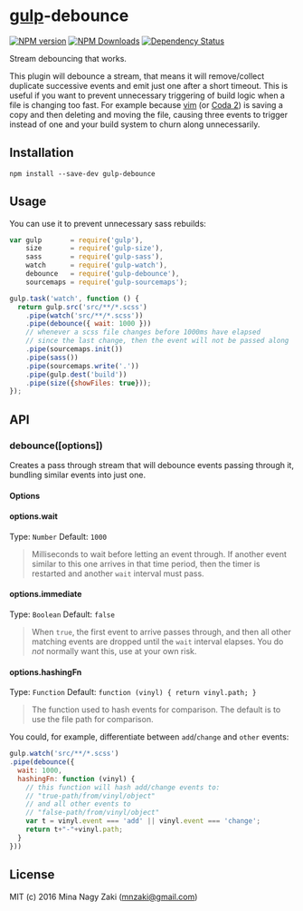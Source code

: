 # [gulp](https://github.com/gulpjs/gulp)-debounce
[![NPM version][npm-image]][npm-url]
[![NPM Downloads][npm-downloads-image]][npm-url]
[![Dependency Status][depstat-image]][depstat-url]

Stream debouncing that works.

This plugin will debounce a stream, that means it will remove/collect duplicate
successive events and emit just one after a short timeout. This is useful if you
want to prevent unnecessary triggering of build logic when a file is changing
too fast. For example because [vim][vim-answer] (or [Coda 2][coda-question]) is saving a copy
and then deleting and moving the file, causing three events to trigger instead
of one and your build system to churn along unnecessarily.


## Installation

`npm install --save-dev gulp-debounce`

## Usage

You can use it to prevent unnecessary sass rebuilds:
```js
var gulp       = require('gulp'),
    size       = require('gulp-size'),
    sass       = require('gulp-sass'),
    watch      = require('gulp-watch'),
    debounce   = require('gulp-debounce'),
    sourcemaps = require('gulp-sourcemaps');

gulp.task('watch', function () {
  return gulp.src('src/**/*.scss')
    .pipe(watch('src/**/*.scss'))
    .pipe(debounce({ wait: 1000 }))
    // whenever a scss file changes before 1000ms have elapsed
    // since the last change, then the event will not be passed along
    .pipe(sourcemaps.init())
    .pipe(sass())
    .pipe(sourcemaps.write('.'))
    .pipe(gulp.dest('build'))
    .pipe(size({showFiles: true}));
});
```

## API

### debounce([options])

Creates a pass through stream that will debounce events passing through it,
bundling similar events into just one.

#### Options

#### options.wait
Type: `Number`
Default: `1000`

> Milliseconds to wait before letting an event through. If another event similar
> to this one arrives in that time period, then the timer is restarted and another
> `wait` interval must pass.

#### options.immediate
Type: `Boolean`
Default: `false`

> When `true`, the first event to arrive passes through, and then all other
> matching events are dropped until the `wait` interval elapses.
> You do *not* normally want this, use at your own risk.

#### options.hashingFn
Type: `Function`
Default: `function (vinyl) { return vinyl.path; }`

> The function used to hash events for comparison. The default is to use the
> file path for comparison.

You could, for example, differentiate between `add`/`change` and `other`
events:

```js
gulp.watch('src/**/*.scss')
.pipe(debounce({
  wait: 1000,
  hashingFn: function (vinyl) {
    // this function will hash add/change events to:
    // "true-path/from/vinyl/object"
    // and all other events to
    // "false-path/from/vinyl/object"
    var t = vinyl.event === 'add' || vinyl.event === 'change';
    return t+"-"+vinyl.path;
  }
}))
```

## License

MIT (c) 2016 Mina Nagy Zaki (mnzaki@gmail.com)

[npm-url]: https://npmjs.org/package/gulp-debounce
[npm-image]: http://img.shields.io/npm/v/gulp-debounce.svg?style=flat
[npm-downloads-image]: https://img.shields.io/npm/dt/gulp-debounce.svg

[depstat-url]: https://david-dm.org/mnzaki/gulp-debounce
[depstat-image]: http://img.shields.io/david/mnzaki/gulp-debounce.svg?style=flat

[coda-question]: http://stackoverflow.com/questions/21608480/gulp-js-watch-task-runs-twice-when-saving-files
[vim-answer]: http://stackoverflow.com/a/23309948/2115616
